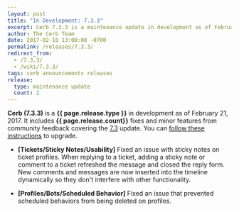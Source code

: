 ```yaml
---
layout: post
title: "In Development: 7.3.3"
excerpt: Cerb 7.3.3 is a maintenance update in development as of February 2017 with fixes and minor features from community feedback.
author: The Cerb Team
date: 2017-02-18 13:00:00 -0700
permalink: /releases/7.3.3/
redirect_from:
  - /7.3.3/
  - /wiki/7.3.3/
tags: cerb announcements releases
release:
  type: maintenance update
  count: 2
---
```


**Cerb (7.3.3)** is a **{{ page.release.type }}** in development as of February 21, 2017. It includes **{{ page.release.count}}** fixes and minor features from community feedback covering the [7.3](/releases/7.3/) update.  You can [follow these instructions](/docs/upgrading/) to upgrade.

* **[Tickets/Sticky Notes/Usability]** Fixed an issue with sticky notes on ticket profiles. When replying to a ticket, adding a sticky note or comment to a ticket refreshed the message and closed the reply form. New comments and messages are now inserted into the timeline dynamically so they don't interfere with other functionality.

* **[Profiles/Bots/Scheduled Behavior]** Fixed an issue that prevented scheduled behaviors from being deleted on profiles.